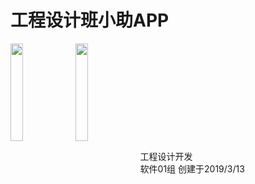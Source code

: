 # 工程设计班小助APP

<img src="https://raw.githubusercontent.com/songjihu/gcsj/SJH/app/src/main/res/jm/jm1.png" width = 20% height = 20% div align=left />
<img src="https://raw.githubusercontent.com/songjihu/gcsj/SJH/app/src/main/res/jm/jm2.png" width = 20% height = 20% div align=left /><br>
<br><br><br><br><br><br><br><br><br>
工程设计开发<br>
软件01组  创建于2019/3/13
